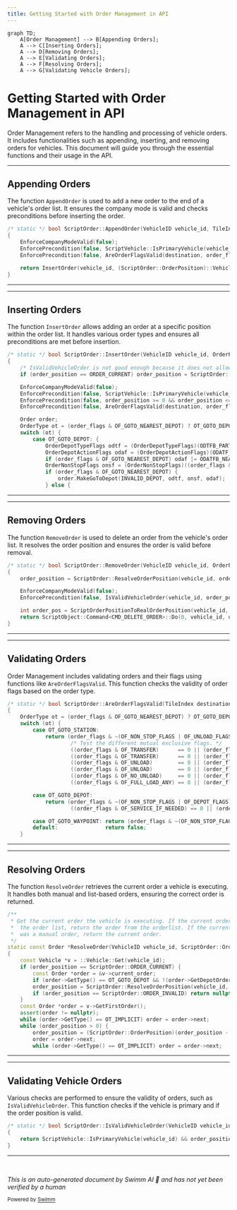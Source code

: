 ```yaml
---
title: Getting Started with Order Management in API
---
```

```mermaid
graph TD;
    A[Order Management] --> B[Appending Orders];
    A --> C[Inserting Orders];
    A --> D[Removing Orders];
    A --> E[Validating Orders];
    A --> F[Resolving Orders];
    A --> G[Validating Vehicle Orders];
```

# Getting Started with Order Management in API

Order Management refers to the handling and processing of vehicle orders. It includes functionalities such as appending, inserting, and removing orders for vehicles. This document will guide you through the essential functions and their usage in the API.

<SwmSnippet path="/src/script/api/script_order.cpp" line="450">

---

## Appending Orders

The function <SwmToken path="src/script/api/script_order.cpp" pos="450:10:10" line-data="/* static */ bool ScriptOrder::AppendOrder(VehicleID vehicle_id, TileIndex destination, ScriptOrderFlags order_flags)">`AppendOrder`</SwmToken> is used to add a new order to the end of a vehicle's order list. It ensures the company mode is valid and checks preconditions before inserting the order.

```c++
/* static */ bool ScriptOrder::AppendOrder(VehicleID vehicle_id, TileIndex destination, ScriptOrderFlags order_flags)
{
	EnforceCompanyModeValid(false);
	EnforcePrecondition(false, ScriptVehicle::IsPrimaryVehicle(vehicle_id));
	EnforcePrecondition(false, AreOrderFlagsValid(destination, order_flags));

	return InsertOrder(vehicle_id, (ScriptOrder::OrderPosition)::Vehicle::Get(vehicle_id)->GetNumManualOrders(), destination, order_flags);
}
```

---

</SwmSnippet>

<SwmSnippet path="/src/script/api/script_order.cpp" line="468">

---

## Inserting Orders

The function <SwmToken path="src/script/api/script_order.cpp" pos="468:10:10" line-data="/* static */ bool ScriptOrder::InsertOrder(VehicleID vehicle_id, OrderPosition order_position, TileIndex destination, ScriptOrder::ScriptOrderFlags order_flags)">`InsertOrder`</SwmToken> allows adding an order at a specific position within the order list. It handles various order types and ensures all preconditions are met before insertion.

```c++
/* static */ bool ScriptOrder::InsertOrder(VehicleID vehicle_id, OrderPosition order_position, TileIndex destination, ScriptOrder::ScriptOrderFlags order_flags)
{
	/* IsValidVehicleOrder is not good enough because it does not allow appending. */
	if (order_position == ORDER_CURRENT) order_position = ScriptOrder::ResolveOrderPosition(vehicle_id, order_position);

	EnforceCompanyModeValid(false);
	EnforcePrecondition(false, ScriptVehicle::IsPrimaryVehicle(vehicle_id));
	EnforcePrecondition(false, order_position >= 0 && order_position <= ::Vehicle::Get(vehicle_id)->GetNumManualOrders());
	EnforcePrecondition(false, AreOrderFlagsValid(destination, order_flags));

	Order order;
	OrderType ot = (order_flags & OF_GOTO_NEAREST_DEPOT) ? OT_GOTO_DEPOT : ::GetOrderTypeByTile(destination);
	switch (ot) {
		case OT_GOTO_DEPOT: {
			OrderDepotTypeFlags odtf = (OrderDepotTypeFlags)(ODTFB_PART_OF_ORDERS | ((order_flags & OF_SERVICE_IF_NEEDED) ? ODTFB_SERVICE : 0));
			OrderDepotActionFlags odaf = (OrderDepotActionFlags)(ODATF_SERVICE_ONLY | ((order_flags & OF_STOP_IN_DEPOT) ? ODATFB_HALT : 0));
			if (order_flags & OF_GOTO_NEAREST_DEPOT) odaf |= ODATFB_NEAREST_DEPOT;
			OrderNonStopFlags onsf = (OrderNonStopFlags)((order_flags & OF_NON_STOP_INTERMEDIATE) ? ONSF_NO_STOP_AT_INTERMEDIATE_STATIONS : ONSF_STOP_EVERYWHERE);
			if (order_flags & OF_GOTO_NEAREST_DEPOT) {
				order.MakeGoToDepot(INVALID_DEPOT, odtf, onsf, odaf);
			} else {
```

---

</SwmSnippet>

<SwmSnippet path="/src/script/api/script_order.cpp" line="540">

---

## Removing Orders

The function <SwmToken path="src/script/api/script_order.cpp" pos="540:10:10" line-data="/* static */ bool ScriptOrder::RemoveOrder(VehicleID vehicle_id, OrderPosition order_position)">`RemoveOrder`</SwmToken> is used to delete an order from the vehicle's order list. It resolves the order position and ensures the order is valid before removal.

```c++
/* static */ bool ScriptOrder::RemoveOrder(VehicleID vehicle_id, OrderPosition order_position)
{
	order_position = ScriptOrder::ResolveOrderPosition(vehicle_id, order_position);

	EnforceCompanyModeValid(false);
	EnforcePrecondition(false, IsValidVehicleOrder(vehicle_id, order_position));

	int order_pos = ScriptOrderPositionToRealOrderPosition(vehicle_id, order_position);
	return ScriptObject::Command<CMD_DELETE_ORDER>::Do(0, vehicle_id, order_pos);
}
```

---

</SwmSnippet>

<SwmSnippet path="/src/script/api/script_order.cpp" line="193">

---

## Validating Orders

Order Management includes validating orders and their flags using functions like <SwmToken path="src/script/api/script_order.cpp" pos="193:10:10" line-data="/* static */ bool ScriptOrder::AreOrderFlagsValid(TileIndex destination, ScriptOrderFlags order_flags)">`AreOrderFlagsValid`</SwmToken>. This function checks the validity of order flags based on the order type.

```c++
/* static */ bool ScriptOrder::AreOrderFlagsValid(TileIndex destination, ScriptOrderFlags order_flags)
{
	OrderType ot = (order_flags & OF_GOTO_NEAREST_DEPOT) ? OT_GOTO_DEPOT : ::GetOrderTypeByTile(destination);
	switch (ot) {
		case OT_GOTO_STATION:
			return (order_flags & ~(OF_NON_STOP_FLAGS | OF_UNLOAD_FLAGS | OF_LOAD_FLAGS)) == 0 &&
					/* Test the different mutual exclusive flags. */
					((order_flags & OF_TRANSFER)      == 0 || (order_flags & OF_UNLOAD)    == 0) &&
					((order_flags & OF_TRANSFER)      == 0 || (order_flags & OF_NO_UNLOAD) == 0) &&
					((order_flags & OF_UNLOAD)        == 0 || (order_flags & OF_NO_UNLOAD) == 0) &&
					((order_flags & OF_UNLOAD)        == 0 || (order_flags & OF_NO_UNLOAD) == 0) &&
					((order_flags & OF_NO_UNLOAD)     == 0 || (order_flags & OF_NO_LOAD)   == 0) &&
					((order_flags & OF_FULL_LOAD_ANY) == 0 || (order_flags & OF_NO_LOAD)   == 0);

		case OT_GOTO_DEPOT:
			return (order_flags & ~(OF_NON_STOP_FLAGS | OF_DEPOT_FLAGS)) == 0 &&
					((order_flags & OF_SERVICE_IF_NEEDED) == 0 || (order_flags & OF_STOP_IN_DEPOT) == 0);

		case OT_GOTO_WAYPOINT: return (order_flags & ~(OF_NON_STOP_FLAGS)) == 0;
		default:               return false;
	}
```

---

</SwmSnippet>

<SwmSnippet path="/src/script/api/script_order.cpp" line="56">

---

## Resolving Orders

The function <SwmToken path="src/script/api/script_order.cpp" pos="61:7:7" line-data="static const Order *ResolveOrder(VehicleID vehicle_id, ScriptOrder::OrderPosition order_position)">`ResolveOrder`</SwmToken> retrieves the current order a vehicle is executing. It handles both manual and list-based orders, ensuring the correct order is returned.

```c++
/**
 * Get the current order the vehicle is executing. If the current order is in
 *  the order list, return the order from the orderlist. If the current order
 *  was a manual order, return the current order.
 */
static const Order *ResolveOrder(VehicleID vehicle_id, ScriptOrder::OrderPosition order_position)
{
	const Vehicle *v = ::Vehicle::Get(vehicle_id);
	if (order_position == ScriptOrder::ORDER_CURRENT) {
		const Order *order = &v->current_order;
		if (order->GetType() == OT_GOTO_DEPOT && !(order->GetDepotOrderType() & ODTFB_PART_OF_ORDERS)) return order;
		order_position = ScriptOrder::ResolveOrderPosition(vehicle_id, order_position);
		if (order_position == ScriptOrder::ORDER_INVALID) return nullptr;
	}
	const Order *order = v->GetFirstOrder();
	assert(order != nullptr);
	while (order->GetType() == OT_IMPLICIT) order = order->next;
	while (order_position > 0) {
		order_position = (ScriptOrder::OrderPosition)(order_position - 1);
		order = order->next;
		while (order->GetType() == OT_IMPLICIT) order = order->next;
```

---

</SwmSnippet>

<SwmSnippet path="/src/script/api/script_order.cpp" line="51">

---

## Validating Vehicle Orders

Various checks are performed to ensure the validity of orders, such as <SwmToken path="src/script/api/script_order.cpp" pos="51:10:10" line-data="/* static */ bool ScriptOrder::IsValidVehicleOrder(VehicleID vehicle_id, OrderPosition order_position)">`IsValidVehicleOrder`</SwmToken>. This function checks if the vehicle is primary and if the order position is valid.

```c++
/* static */ bool ScriptOrder::IsValidVehicleOrder(VehicleID vehicle_id, OrderPosition order_position)
{
	return ScriptVehicle::IsPrimaryVehicle(vehicle_id) && order_position >= 0 && (order_position < ::Vehicle::Get(vehicle_id)->GetNumManualOrders() || order_position == ORDER_CURRENT);
}
```

---

</SwmSnippet>

&nbsp;

*This is an auto-generated document by Swimm AI 🌊 and has not yet been verified by a human*

<SwmMeta version="3.0.0" repo-id="Z2l0aHViJTNBJTNBT3BlblRURC1jb3BpbG90LWRlbW8lM0ElM0Fzd2ltbWlv" repo-name="OpenTTD-copilot-demo"><sup>Powered by [Swimm](/)</sup></SwmMeta>
